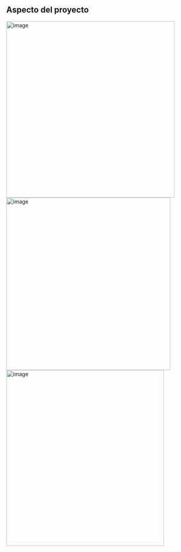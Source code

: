 <h2>Aspecto del proyecto</h2>
<img width="446" height="467" alt="image" src="https://github.com/user-attachments/assets/977b4ca7-7002-4146-b80c-9afd6693acd2" />
<img width="435" height="457" alt="image" src="https://github.com/user-attachments/assets/88f62f01-e70b-4e3d-9dfe-6ede44cc6d13" />
<img width="418" height="466" alt="image" src="https://github.com/user-attachments/assets/8d7e89dd-629e-4c44-8b7a-7a2481028c61" />



